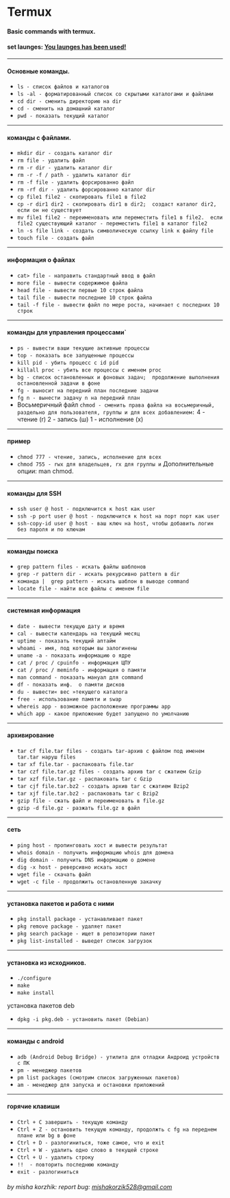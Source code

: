 # Termux
#### Basic commands with termux.
#### set launges: <a href="You launges has been used!">You launges has been used!</a>
---
 #### Основные команды.
 * `ls - список файлов и каталогов`
 * `ls -al - форматированный список со скрытыми каталогами и файлами`
 * `cd dir - сменить директорию на dir`
 * `cd - сменить на домашний каталог`
 * `pwd - показать текущий каталог`

 ---
 #### команды с файлами.
 * `mkdir dir - создать каталог dir`
 * `rm file - удалить файл`
 * `rm -r dir - удалить каталог dir`
 * `rm -r -f / path - удалить каталог dir`
 * `rm -f file - удалить форсированно файл`
 * `rm -rf dir - удалить форсированно каталог dir`
 * `cp file1 file2 - скопировать file1 в file2`
 * `cp -r dir1 dir2 - скопировать dir1 в dir2;  создаст каталог dir2, если он не существует`
 * `mv file1 file2 - переименовать или переместить file1 в file2.  если file2 существующий каталог - переместить file1 в каталог file2`
 * `ln -s file link - создать символическую ссылку link к файлу file`
 * `touch file - создать файл`

 ---
 #### информация о файлах
 * `cat> file - направить стандартный ввод в файл`
 * `more file - вывести содержимое файла`
 * `head file - вывести первые 10 строк файла`
 * `tail file - вывести последние 10 строк файла`
 * `tail -f file - вывести файл по мере роста, начинает с последних 10 строк`

 ---
 #### команды для управления процессами`
 * `ps - вывести ваши текущие активные процессы`
 * `top - показать все запущенные процессы`
 * `kill pid - убить процесс с id pid`
 * `killall proc - убить все процессы с именем proc`
 * `bg - список остановленных и фоновых задач;  продолжение выполнения остановленной задачи в фоне`
 * `fg - выносит на передний план последние задачи`
 * `fg n - вынести задачу n на передний план`
 * Восьмеричный файл `chmod - сменить права файла на восьмеричный, раздельно для пользователя, группы и для всех добавлением:`
 4 - чтение (r)
 2 - запись (ш)
 1 - исполнение (x)

 ---
 #### пример
 * `chmod 777 - чтение, запись, исполнение для всех`
 * `chmod 755 - rwx для владельцев, rx для группы и`
 Дополнительные опции: man chmod.

 ---
 #### команды для SSH

 * `ssh user @ host - подключится к host как user`
 * `ssh -p port user @ host - подключится к host на порт порт как user`
 * `ssh-copy-id user @ host - ваш ключ на host, чтобы добавить логин без пароля и по ключам`

 ---
 #### команды поиска
 * `grep pattern files - искать файлы шаблонов`
 * `grep -r pattern dir - искать рекурсивно pattern в dir`
 * `команда |  grep pattern - искать шаблон в выводе command`
 * `locate file - найти все файлы с именем file`

 ---
 #### системная информация
 * `date - вывести текущую дату и время`
 * `cal - вывести календарь на текущий месяц`
 * `uptime - показать текущий аптайм`
 * `whoami - имя, под которым вы залогинены`
 * `uname -a - показать информацию о ядре`
 * `cat / proc / cpuinfo - информация ЦПУ`
 * `cat / proc / meminfo - информация о памяти`
 * `man command - показать мануал для command`
 * `df - показать инф.  о памяти дисков`
 * `du - вывести« вес »текущего каталога`
 * `free - использование памяти и swap`
 * `whereis app - возможное расположение программы app`
 * `which app - какое приложение будет запущено по умолчанию`

 ---
 #### архивирование
 * `tar cf file.tar files - создать tar-архив с файлом под именем tar.tar наруш files`
 * `tar xf file.tar - распаковать file.tar`
 * `tar czf file.tar.gz files - создать архив tar с сжатием Gzip`
 * `tar xzf file.tar.gz - распаковать tar с Gzip`
 * `tar cjf file.tar.bz2 - создать архив tar с сжатием Bzip2`
 * `tar xjf file.tar.bz2 - распаковать tar с Bzip2`
 * `gzip file - сжать файл и переименовать в file.gz`
 * `gzip -d file.gz - разжать file.gz в файл`

 ---
 #### сеть
 * `ping host - пропинговать хост и вывести результат`
 * `whois domain - получить информацию whois для домена`
 * `dig domain - получить DNS информацию о домене`
 * `dig -x host - реверсивно искать хост`
 * `wget file - скачать файл`
 * `wget -c file - продолжить остановленную закачку`

 ---
 #### установка пакетов и работа с ними
 * `pkg install package - устанавливает пакет`
 * `pkg remove package - удаляет пакет`
 * `pkg search package - ищет в репозитории пакет`
 * `pkg list-installed - выведет список загрузок`

 ---
 #### установка из исходников.
 * `./configure`
 * `make`
 * `make install`

 установка пакетов deb

 * `dpkg -i pkg.deb - установить пакет (Debian)`

 ---
 #### команды с android
 * `adb (Android Debug Bridge) - утилита для отладки Андроид устройств с ПК`
 * `pm - менеджер пакетов`
 * `pm list packages (смотрим список загруженных пакетов)`
 * `am - менеджер для запуска и остановки приложений`

 ---
 #### горячие клавиши
 * `Ctrl + C завершить - текущую команду`
 * `Ctrl + Z - остановить текущую команду, продолжть с fg на переднем плане или bg в фоне`
 * `Ctrl + D - разлогиниться, тоже самое, что и exit`
 * `Ctrl + W - удалить одно слово в текущей строке`
 * `Ctrl + U - удалить строку`
 * `!!  - повторить последнюю команду`
 * `exit - разлогиниться`

###### by misha korzhik: report bug: mishakorzik528@gmail.com
